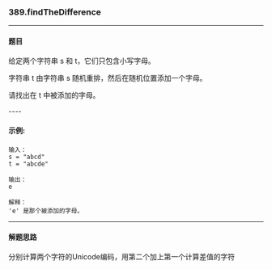 ### 389.findTheDifference
----
#### 题目
给定两个字符串 s 和 t，它们只包含小写字母。

字符串 t 由字符串 s 随机重排，然后在随机位置添加一个字母。

请找出在 t 中被添加的字母。

---- 

#### 示例:

```
输入：
s = "abcd"
t = "abcde"

输出：
e

解释：
'e' 是那个被添加的字母。
```

----
#### 解题思路
分别计算两个字符的Unicode编码，用第二个加上第一个计算差值的字符